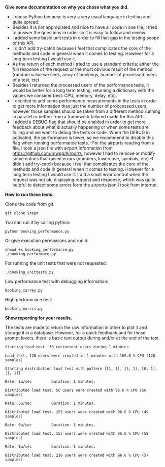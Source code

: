 

**Give some documentation on why you chose what you did.**

- I chose Python because is very a very usual language in testing and quite spread.
- Besides it is not appropiated and nice to have all code in one file, I tried to answer the questions in order so it is easy to follow and review.
- I added some basic unit tests in order to fill that gap in the testing scope of this API.
- I didn&#39;t add try-catch because I feel that complicates the core of the methods and code in general when it comes to testing. However for a long term testing I would use it.
- As the return of each method I tried to use a standard criteria: either the full response of the request or the most obvious result of the method (random value we seek, array of bookings, number of processed users of a test, etc)
- Besides I returned the processed users of the performance tests, it would be better for a long term testing, returning a dictionary with the values we consider best: CPU, memory, delay, etc).
- I decided to add some performance measurements in the tests in order to get more information than just the number of proccessed users, however those samples should be taken from a different method running in parallel or better: from a framework tailored made for this API.
- I added a DEBUG flag that should be enabled in order to get more feedback about what is actually happening or when some tests are failing and we want to debug the tests or code. When the DEBUG in activated, the performance is lower, so we recommend to disable this flag when running performance tests.
-For the airports reading from a file, I took a json file with airport information from https://github.com/mwgg/Airports, however I had to remove or modify some entries that raised errors (numbers, lowercase, symbols, etc)
-I didn't add try-catch because I feel that complicates the core of the methods and code in general when it comes to testing. However for a long term testing I would use it. I did a small error control when the request was not ok, displaying request and response, which was quite helpful to detect some errors form the airports json I took from internet.

**How to run these tests.**

Clone the code from git.
```
git clone $repo
```
You can run it by calling python:
```
python booking_performance.py
```
Or give execution permissions and run it:
```
chmod +x booking_performance.py
./booking_performace.py
```
For running the unit tests that were not requested:
```
./booking_unittests.py
```

Low performance test with debugging information:
```
booking_carrey.py
```
High performnace test:
```
booking_norris.py
```


**Show reporting for your results.**

The tests are made to return the raw information in other to plot it and storage it in a database. However, for a quick feedback and for those prompt lovers, there is basic text output during and/or at the end of the test.
```
Starting load test. 30 concurrent users during 1 minutes.

Load test. 120 users were created in 1 minutes with 100.0 % CPU (120 samples)
```

```
Starting distribution load test with pattern [[1, 1], [3, 1], [0, 1], [1, 1]]

Rate: 1u/sec         Duration: 1 minutes.

Distributed load test. 56 users were created with 95.0 % CPU (56 samples)

Rate: 3u/sec         Duration: 1 minutes.

Distributed load test. 153 users were created with 96.0 % CPU (49 samples)

Rate: 0u/sec         Duration: 1 minutes.

Distributed load test. 153 users were created with 95.0 % CPU (58 samples)

Rate: 1u/sec         Duration: 1 minutes.

Distributed load test. 210 users were created with 96.0 % CPU (57 samples)
```

